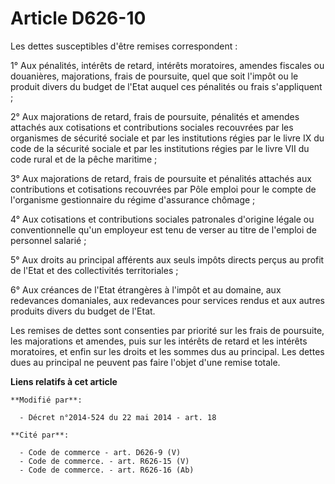 # Article D626-10

Les dettes susceptibles d'être remises correspondent : 

1° Aux pénalités, intérêts de retard, intérêts moratoires, amendes fiscales ou douanières, majorations, frais de poursuite,
quel que soit l'impôt ou le produit divers du budget de l'Etat auquel ces pénalités ou frais s'appliquent ; 

2° Aux majorations de retard, frais de poursuite, pénalités et amendes attachés aux cotisations et contributions sociales
recouvrées par les organismes de sécurité sociale et par les institutions régies par le livre IX du code de la sécurité
sociale et par les institutions régies par le livre VII du code rural et de la pêche maritime ; 

3° Aux majorations de retard, frais de poursuite et pénalités attachés aux contributions et cotisations recouvrées par Pôle
emploi pour le compte de l'organisme gestionnaire du régime d'assurance chômage ; 

4° Aux cotisations et contributions sociales patronales d'origine légale ou conventionnelle qu'un employeur est tenu de
verser au titre de l'emploi de personnel salarié ; 

5° Aux droits au principal afférents aux seuls impôts directs perçus au profit de l'Etat et des collectivités
territoriales ; 

6° Aux créances de l'Etat étrangères à l'impôt et au domaine, aux redevances domaniales, aux redevances pour services rendus
et aux autres produits divers du budget de l'Etat. 

Les remises de dettes sont consenties par priorité sur les frais de poursuite, les majorations et amendes, puis sur les
intérêts de retard et les intérêts moratoires, et enfin sur les droits et les sommes dus au principal. Les dettes dues au
principal ne peuvent pas faire l'objet d'une remise totale.

**Liens relatifs à cet article**

	**Modifié par**:

	  - Décret n°2014-524 du 22 mai 2014 - art. 18

	**Cité par**:

	  - Code de commerce - art. D626-9 (V)
	  - Code de commerce. - art. R626-15 (V)
	  - Code de commerce. - art. R626-16 (Ab)
